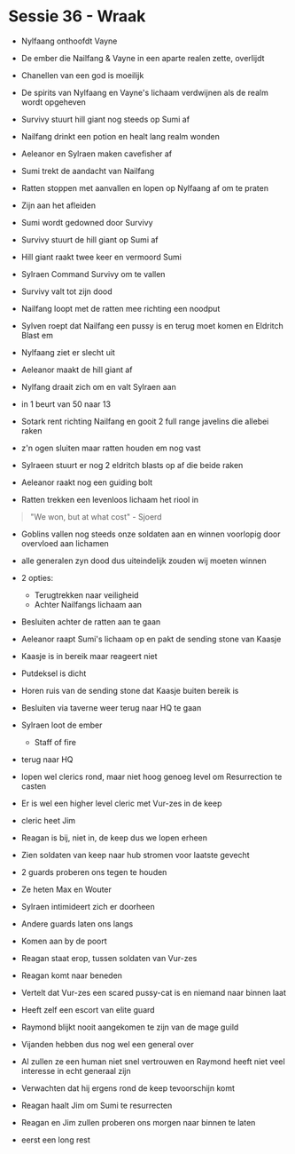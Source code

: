 # Sessie 36 - Wraak

- Nylfaang onthoofdt Vayne

- De ember die Nailfang & Vayne in een aparte realen zette, overlijdt
- Chanellen van een god is moeilijk

- De spirits van Nylfaang en Vayne's lichaam verdwijnen als de realm wordt opgeheven

- Survivy stuurt hill giant nog steeds op Sumi af

- Nailfang drinkt een potion en healt lang realm wonden

- Aeleanor en Sylraen maken cavefisher af

- Sumi trekt de aandacht van Nailfang

- Ratten stoppen met aanvallen en lopen op Nylfaang af om te praten
- Zijn aan het afleiden

- Sumi wordt gedowned door Survivy
- Survivy stuurt de hill giant op Sumi af
- Hill giant raakt twee keer en vermoord Sumi

- Sylraen Command Survivy om te vallen
- Survivy valt tot zijn dood

- Nailfang loopt met de ratten mee richting een noodput
- Sylven roept dat Nailfang een pussy is en terug moet komen en Eldritch Blast em
- Nylfaang ziet er slecht uit

- Aeleanor maakt de hill giant af

- Nylfang draait zich om en valt Sylraen aan
- in 1 beurt van 50 naar 13
- Sotark rent richting Nailfang en gooit 2 full range javelins die allebei raken

- z'n ogen sluiten maar ratten houden em nog vast
- Sylraeen stuurt er nog 2 eldritch blasts op af die beide raken
- Aeleanor raakt nog een guiding bolt

- Ratten trekken een levenloos lichaam het riool in

> "We won, but at what cost" - Sjoerd

- Goblins vallen nog steeds onze soldaten aan en winnen voorlopig door overvloed aan lichamen
- alle generalen zyn dood dus uiteindelijk zouden wij moeten winnen

- 2 opties:
    - Terugtrekken naar veiligheid
    - Achter Nailfangs lichaam aan
- Besluiten achter de ratten aan te gaan

- Aeleanor raapt Sumi's lichaam op en pakt de sending stone van Kaasje
- Kaasje is in bereik maar reageert niet

- Putdeksel is dicht
- Horen ruis van de sending stone dat Kaasje buiten bereik is

- Besluiten via taverne weer terug naar HQ te gaan

- Sylraen loot de ember
    - Staff of fire

- terug naar HQ
- lopen wel clerics rond, maar niet hoog genoeg level om Resurrection te casten
- Er is wel een higher level cleric met Vur-zes in de keep
- cleric heet Jim

- Reagan is bij, niet in, de keep dus we lopen erheen
- Zien soldaten van keep naar hub stromen voor laatste gevecht

- 2 guards proberen ons tegen te houden
- Ze heten Max en Wouter
- Sylraen intimideert zich er doorheen
- Andere guards laten ons langs

- Komen aan by de poort
- Reagan staat erop, tussen soldaten van Vur-zes
- Reagan komt naar beneden

- Vertelt dat Vur-zes een scared pussy-cat is en niemand naar binnen laat
- Heeft zelf een escort van elite guard

- Raymond blijkt nooit aangekomen te zijn van de mage guild

- Vijanden hebben dus nog wel een general over
- Al zullen ze een human niet snel vertrouwen en Raymond heeft niet veel interesse in echt generaal zijn

- Verwachten dat hij ergens rond de keep tevoorschijn komt
- Reagan haalt Jim om Sumi te resurrecten
- Reagan en Jim zullen proberen ons morgen naar binnen te laten

- eerst een long rest
